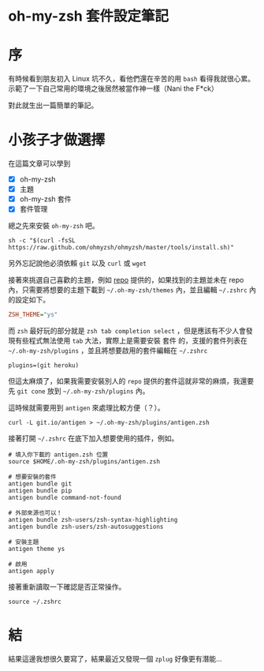 # oh-my-zsh 套件設定筆記

# 序

有時候看到朋友初入 Linux 坑不久，看他們還在辛苦的用 `bash` 看得我就很心累。示範了一下自己常用的環境之後居然被當作神一樣（Nani the F*ck）  

對此就生出一篇簡單的筆記。  

# 小孩子才做選擇

在這篇文章可以學到  

- [x] oh-my-zsh
- [x] 主題
- [x] oh-my-zsh 套件
- [x] 套件管理

總之先來安裝 `oh-my-zsh` 吧。  

```shell
sh -c "$(curl -fsSL https://raw.github.com/ohmyzsh/ohmyzsh/master/tools/install.sh)"
```

另外忘記說他必須依賴 `git` 以及 `curl` 或 `wget`

接著來挑選自己喜歡的主題，例如 [repo](https://github.com/ohmyzsh/ohmyzsh/wiki/External-themes) 提供的，如果找到的主題並未在 repo 內，只需要將想要的主題下載到 `~/.oh-my-zsh/themes` 內，並且編輯 `~/.zshrc` 內的設定如下。

```ini
ZSH_THEME="ys"
```

而 `zsh` 最好玩的部分就是 `zsh tab completion select` ，但是應該有不少人會發現有些程式無法使用 `tab` 大法，實際上是需要安裝 套件 的，支援的套件列表在 `~/.oh-my-zsh/plugins` ，並且將想要啟用的套件編輯在 `~/.zshrc` 

```shell
plugins=(git heroku)
```

但這太麻煩了，如果我需要安裝別人的 `repo` 提供的套件這就非常的麻煩，我還要先 `git cone` 放到 `~/.oh-my-zsh/plugins` 內。  

這時候就需要用到 `antigen` 來處理比較方便（？）。  

```shell
curl -L git.io/antigen > ~/.oh-my-zsh/plugins/antigen.zsh
```

接著打開 `~/.zshrc` 在底下加入想要使用的插件，例如。

```shell
# 填入你下載的 antigen.zsh 位置
source $HOME/.oh-my-zsh/plugins/antigen.zsh

# 想要安裝的套件
antigen bundle git
antigen bundle pip
antigen bundle command-not-found

# 外部來源也可以！
antigen bundle zsh-users/zsh-syntax-highlighting
antigen bundle zsh-users/zsh-autosuggestions

# 安裝主題
antigen theme ys

# 啟用
antigen apply
```

接著重新讀取一下確認是否正常操作。  

```shell
source ~/.zshrc
```

# 結

結果這邊我想很久要寫了，結果最近又發現一個 `zplug` 好像更有潛能...

  

